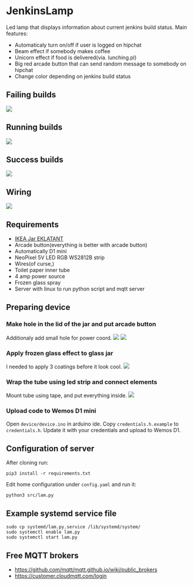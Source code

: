 # JenkinsLamp

Led lamp that displays information about current jenkins build status. Main features:

* Automaticaly turn on/off if user is logged on hipchat
* Beam effect if somebody makes coffee
* Unicorn effect if food is delivered(via. lunching.pl)
* Big red arcade button that can send random message to somebody on hipchat
* Change color depending on jenkins build status

## Failing builds
![](doc/failing.gif)

## Running builds
![](doc/running.gif)

## Success builds
![](doc/success.gif)

## Wiring
![](doc/sketch.png)

## Requirements

* [IKEA Jar EKLATANT](http://www.ikea.com/pl/pl/catalog/products/10376601/)
* Arcade button(everything is better with arcade button)
* Automatically D1 mini
* NeoPixel 5V LED RGB WS2812B strip
* Wires(of curse,)
* Toilet paper inner tube
* 4 amp power source
* Frozen glass spray
* Server with linux to run python script and mqtt server

## Preparing device

### Make hole in the lid of the jar and put arcade button
Additionaly add small hole for power coord.
![](doc/step1.jpg)
![](doc/step1p.jpg)
### Apply frozen glass effect to glass jar
I needed to apply 3 coatings before it look cool.
![](doc/step2.jpg)
### Wrap the tube using led strip and connect elements
Mount tube using tape, and put everything inside.
![](doc/step3.jpg)

### Upload code to Wemos D1 mini

Open `device/device.ino` in arduino ide. Copy `credentials.h.example` to `credentials.h`. Update it with your credentials and upload to Wemos D1.

## Configuration of server

After cloning run:

```
pip3 install -r requirements.txt
```

Edit home configuration under `config.yaml` and run it:

```
python3 src/lam.py
```

## Example systemd service file

```
sudo cp systemd/lam.py.service /lib/systemd/system/
sudo systemctl enable lam.py
sudo systemctl start lam.py
```

## Free MQTT brokers

* https://github.com/mqtt/mqtt.github.io/wiki/public_brokers
* https://customer.cloudmqtt.com/login
